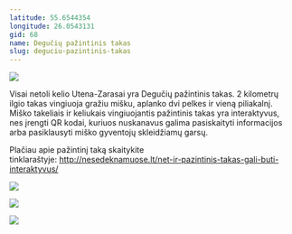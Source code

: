 ```yaml
---
latitude: 55.6544354
longitude: 26.0543131
gid: 68
name: Degučių pažintinis takas
slug: deguciu-pazintinis-takas
---
```

![](https://doc-14-ag-mymaps.googleusercontent.com/untrusted/hostedimage/ihucu48q9m5s1hftel5u85tfdc/gs2g1anj4ovlofb1259oji6o3c/1641717000000/-WPmm_dsOCr8C_2Ftfdhs7CzXYdOD0wc/*/6AIsG_vZ9b1KHMI7YolH4b9cBH5oIcYnS3LIkDrYcIQCS14k6fwMhJXrnbuXe3jXfyx42TIGwwwyph_H83ciLM3-rACDMA9aM_gsbIv7XjzS9YfBq5wPaeqp7GekGBdGyxQSeFAbjZrKHX6UZ3dFjkj7sUcjGUWC8Je6Tcp1pUGihWTkEumaZO5nfDLzOE_ANjw?session=0&fife)  
  
Visai netoli kelio Utena-Zarasai yra Degučių pažintinis takas. 2 kilometrų ilgio takas vingiuoja gražiu mišku, aplanko dvi pelkes ir vieną piliakalnį. Miško takeliais ir keliukais vingiuojantis pažintinis takas yra interaktyvus, nes įrengti QR kodai, kuriuos nuskanavus galima pasiskaityti informacijos arba pasiklausyti miško gyventojų skleidžiamų garsų.  
  
Plačiau apie pažintinį taką skaitykite tinklaraštyje: http://nesedeknamuose.lt/net-ir-pazintinis-takas-gali-buti-interaktyvus/  
  
![](https://doc-0s-ag-mymaps.googleusercontent.com/untrusted/hostedimage/ihucu48q9m5s1hftel5u85tfdc/k6u7u31767hklmmg9e2k80aijk/1641717000000/-WPmm_dsOCr8C_2Ftfdhs7CzXYdOD0wc/*/6AIsG_vbbN37pIAF9ahztwUddlvuZESa-m6pl6aRahcfV83VaEi5l2zfAfIXCiuuTEjueESJEbb2Ju_Ys-t6Xz5Kf_MHJ5Z5HiRw6OMEUTpPUvjkUShsdTX-TxNqOkGh4oe6mpZTSvibsoZWAL-3q3tUoXohjn_o_B0FhYnkA1BUJBAzb4G0enNSDO--aPFLJAw?session=0&fife)  
  
![](https://doc-10-ag-mymaps.googleusercontent.com/untrusted/hostedimage/ihucu48q9m5s1hftel5u85tfdc/lnk4licet6duppsthsc907kb0s/1641717000000/-WPmm_dsOCr8C_2Ftfdhs7CzXYdOD0wc/*/6AIsG_vZO8bsAGz8ztU-RH5mV8CM_3Y7DlTKqSZysKahvZx7poGaheQ8FoAh1lsWgGL8lFLAWjXk9_jTf0JjPeUkP3AETGKm18J_LBXumJLBeDji3s0f3UKuUZk9gwelSlGOa7U1B2CL-u2YEorQt49G57pQTK7nSfgo5V7v_Vh6ZNorqLerSalg-XGjrwe4i1A?session=0&fife)  
  
![](https://doc-0k-ag-mymaps.googleusercontent.com/untrusted/hostedimage/ihucu48q9m5s1hftel5u85tfdc/i0oh8903tsrfct7oikg9ufbar8/1641717000000/-WPmm_dsOCr8C_2Ftfdhs7CzXYdOD0wc/*/6AIsG_vbkaleHm4CMq09Agw2eb9PutjeZAuyD2tzwEsO8KfWdn__Hlnm3Oa4WYp-eLYVlVQs5PhFS7HVe9m6MdggInwL9KGKgnCOovu8rRPun2RauAd8QKzjNLr3cnNtkFmwHdvqLaRdaaaLdUEUhVQCqjPg_XHgyh-U6qWPnIP3ufXLMdgmTny3LbiaBNY3Ylg?session=0&fife)
